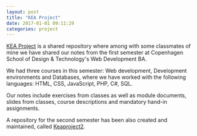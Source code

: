 ```yaml
---
layout: post
title: "KEA Project"
date: 2017-01-01 09:11:29
categories: project
---
```


[KEA Project](https://github.com/gaboratorium/keaproject) is a shared repository where among with some classmates of mine we have shared our notes from the first semester at Copenhagen School of Design & Technology's Web Development BA. 

We had three courses in this semester: Web development, Development environments and Databases, where we have worked with the following languages: HTML, CSS, JavaScript, PHP, C#, SQL.

Our notes include exercises from classes as well as module documents, slides from classes, course descriptions and mandatory hand-in assignments.

A repository for the second semester has been also created and maintained, called [Keaproject2]({{site.url}}/projects/keaproject2).